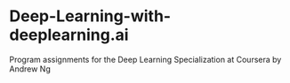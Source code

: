 # Deep-Learning-with-deeplearning.ai
Program assignments for the Deep Learning Specialization at Coursera by Andrew Ng
